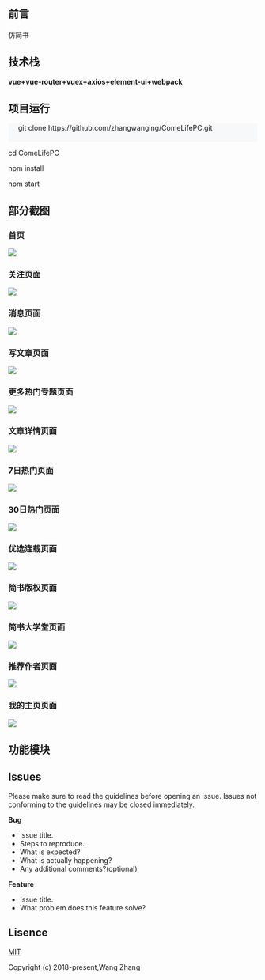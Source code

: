 ## 前言
仿简书

## 技术栈
**vue+vue-router+vuex+axios+element-ui+webpack**

## 项目运行

<p style='background-color:#f6f8fa;padding:0 20px 20px;border-radius:5px;'>
git clone https://github.com/zhangwanging/ComeLifePC.git

cd ComeLifePC

npm install

npm start
</p>

## 部分截图
### 首页
![](https://i.imgur.com/TJVhdVF.png)
### 关注页面
![](https://i.imgur.com/DCycB8Q.png)
### 消息页面
![](https://i.imgur.com/r9Iw8ko.png)
### 写文章页面
![](https://i.imgur.com/5k2ViHh.png)
### 更多热门专题页面
![](https://i.imgur.com/byBmcqw.png)
### 文章详情页面
![](https://i.imgur.com/j0sF2px.png)
### 7日热门页面
![](https://i.imgur.com/423OsCY.png)
### 30日热门页面
![](https://i.imgur.com/AHXFcyt.png)
### 优选连载页面
![](https://i.imgur.com/iM6Qahw.png)
### 简书版权页面
![](https://i.imgur.com/q7teSkO.png)
### 简书大学堂页面
![](https://i.imgur.com/REXKeug.png)
### 推荐作者页面
![](https://i.imgur.com/mKzqvBL.png)
### 我的主页页面
![](https://i.imgur.com/24JaQwm.png)
## 功能模块



## Issues
Please make sure to read the guidelines before opening an issue. Issues not conforming to the guidelines may be closed immediately.

**Bug**  

- Issue title.
- Steps to reproduce.
- What is expected?
- What is actually happening?
- Any additional comments?(optional)

**Feature**

- Issue title.
- What problem does this feature solve?
## Lisence
<a href="https://opensource.org/licenses/MIT">MIT</a>

Copyright (c) 2018-present,Wang Zhang